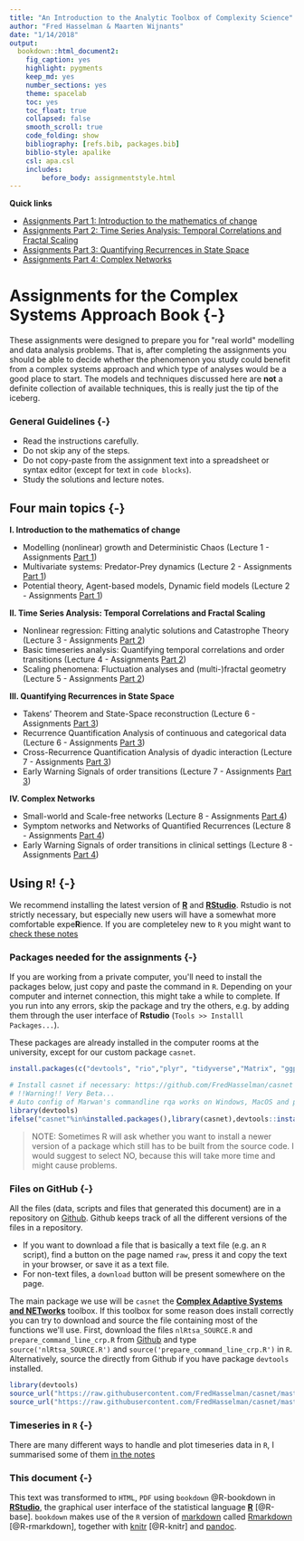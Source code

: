```yaml
---
title: "An Introduction to the Analytic Toolbox of Complexity Science"
author: "Fred Hasselman & Maarten Wijnants"
date: "1/14/2018"
output: 
  bookdown::html_document2: 
    fig_caption: yes
    highlight: pygments
    keep_md: yes
    number_sections: yes
    theme: spacelab
    toc: yes
    toc_float: true
    collapsed: false
    smooth_scroll: true
    code_folding: show
    bibliography: [refs.bib, packages.bib]
    biblio-style: apalike
    csl: apa.csl
    includes:
        before_body: assignmentstyle.html
---
```





**Quick links**

* [Assignments Part 1: Introduction to the mathematics of change](https://darwin.pwo.ru.nl/skunkworks/courseware/1718_DCS/assignments/ASSIGNMENTS_P1.html)
* [Assignments Part 2: Time Series Analysis: Temporal Correlations and Fractal Scaling](https://darwin.pwo.ru.nl/skunkworks/courseware/1718_DCS/assignments/ASSIGNMENTS_P2.html)
* [Assignments Part 3: Quantifying Recurrences in State Space](https://darwin.pwo.ru.nl/skunkworks/courseware/1718_DCS/assignments/ASSIGNMENTS_P3.html)
* [Assignments Part 4: Complex Networks](https://darwin.pwo.ru.nl/skunkworks/courseware/1718_DCS/assignments/ASSIGNMENTS_P4.html)


# **Assignments for the Complex Systems Approach Book** {-}

These assignments were designed to prepare you for "real world" modelling and data analysis problems. That is, after completing the assignments you should be able to decide whether the phenomenon you study could benefit from a complex systems approach and which type of analyses would be a good place to start. The models and techniques discussed here are **not** a definite collection of available techniques, this is really just the tip of the iceberg.

### General Guidelines {-}

* Read the instructions carefully.
* Do not skip any of the steps.
* Do not copy-paste from the assignment text into a spreadsheet or syntax editor (except for text in `code blocks`).
* Study the solutions and lecture notes.





## **Four main topics** {-}

**I. Introduction to the mathematics of change**

- Modelling (nonlinear) growth and Deterministic Chaos (Lecture 1 - Assignments [Part 1]((https://darwin.pwo.ru.nl/skunkworks/courseware/1718_DCS/assignments/ASSIGNMENTS_P1.html)))
- Multivariate systems: Predator-Prey dynamics (Lecture 2 - Assignments [Part 1]((https://darwin.pwo.ru.nl/skunkworks/courseware/1718_DCS/assignments/ASSIGNMENTS_P1.html)))
- Potential theory, Agent-based models, Dynamic field models (Lecture 2 - Assignments [Part 1]((https://darwin.pwo.ru.nl/skunkworks/courseware/1718_DCS/assignments/ASSIGNMENTS_P1.html)))

**II. Time Series Analysis: Temporal Correlations and Fractal Scaling**

- Nonlinear regression: Fitting analytic solutions and Catastrophe Theory (Lecture 3 - Assignments [Part 2]((https://darwin.pwo.ru.nl/skunkworks/courseware/1718_DCS/assignments/ASSIGNMENTS_P2.html)))
- Basic timeseries analysis: Quantifying temporal correlations and order transitions (Lecture 4 - Assignments [Part 2]((https://darwin.pwo.ru.nl/skunkworks/courseware/1718_DCS/assignments/ASSIGNMENTS_P2.html)))
- Scaling phenomena: Fluctuation analyses and (multi-)fractal geometry (Lecture 5 - Assignments [Part 2]((https://darwin.pwo.ru.nl/skunkworks/courseware/1718_DCS/assignments/ASSIGNMENTS_P2.html)))

**III. Quantifying Recurrences in State Space**

- Takens’ Theorem and State-Space reconstruction (Lecture 6 - Assignments [Part 3]((https://darwin.pwo.ru.nl/skunkworks/courseware/1718_DCS/assignments/ASSIGNMENTS_P3.html)))
- Recurrence Quantification Analysis of continuous and categorical data (Lecture 6 - Assignments [Part 3]((https://darwin.pwo.ru.nl/skunkworks/courseware/1718_DCS/assignments/ASSIGNMENTS_P3.html)))
- Cross-Recurrence Quantification Analysis of dyadic interaction (Lecture 7 - Assignments [Part 3]((https://darwin.pwo.ru.nl/skunkworks/courseware/1718_DCS/assignments/ASSIGNMENTS_P3.html)))
- Early Warning Signals of order transitions (Lecture 7 - Assignments [Part 3]((https://darwin.pwo.ru.nl/skunkworks/courseware/1718_DCS/assignments/ASSIGNMENTS_P3.html)))

**IV. Complex Networks**

- Small-world and Scale-free networks (Lecture 8 - Assignments [Part 4]((https://darwin.pwo.ru.nl/skunkworks/courseware/1718_DCS/assignments/ASSIGNMENTS_P4.html)))
- Symptom networks and Networks of Quantified Recurrences (Lecture 8 - Assignments [Part 4]((https://darwin.pwo.ru.nl/skunkworks/courseware/1718_DCS/assignments/ASSIGNMENTS_P4.html)))
- Early Warning Signals of order transitions in clinical settings (Lecture 8 - Assignments [Part 4]((https://darwin.pwo.ru.nl/skunkworks/courseware/1718_DCS/assignments/ASSIGNMENTS_P4.html)))


## Using `R`! {-}

We recommend installing the latest version of [**R**](https://www.r-project.org) and [**RStudio**](https://www.rstudio.com). Rstudio is not strictly necessary, but especially new users will have a somewhat more comfortable expe**R**ience. If you are completeley new to `R` you might want to [check these notes](#prep)

### Packages needed for the assignments {-}

If you are working from a private computer, you'll need to install the packages below, just copy and paste the command in `R`. Depending on your computer and internet connection, this might take a while to complete. If you run into any errors, skip the package and try the others, e.g. by adding them through the user interface of **Rstudio** (`Tools >> Installl Packages...`).

These packages are already installed in the computer rooms at the university, except for our custom package `casnet`.


```r
install.packages(c("devtools", "rio","plyr", "tidyverse","Matrix", "ggplot2", "lattice", "latticeExtra", "grid", "gridExtra", "scales", "dygraphs","rgl", "plot3D","fractal", "nonlinearTseries", "crqa","signal", "sapa", "ifultools", "pracma", "nlme", "lme4", "lmerTest", "minpack.lm", "igraph","qgraph","graphicalVAR","bootGraph","IsingSampler","IsingFit"), dependencies = TRUE)

# Install casnet if necessary: https://github.com/FredHasselman/casnet
# !!Warning!! Very Beta...
# Auto config of Marwan's commandline rqa works on Windows, MacOS and probably Linux as well
library(devtools)
ifelse("casnet"%in%installed.packages(),library(casnet),devtools::install_github("FredHasselman/casnet"))
```

> NOTE: Sometimes R will ask whether you want to install a newer version of a package which still has to be built from the source code. I would suggest to select NO, because this will take more time and might cause problems. 


### Files on GitHub {-}

All the files (data, scripts and files that generated this document) are in a repository on [Github](https://github.com/FredHasselman/The-Complex-Systems-Approach-Book). Github keeps track of all the different versions of the files in a repository.

* If you want to download a file that is basically a text file (e.g. an `R` script), find a button on the page named `raw`, press it and copy the text in your browser, or save it as a text file.
* For non-text files, a `download` button will be present somewhere on the page.

The main package we use will be `casnet` the [**Complex Adaptive Systems and NETworks**](https://github.com/FredHasselman/casnet) toolbox. If this toolbox for some reason does install correctly you can try to download and source the file containing most of the functions we'll use.
First, download the files `nlRtsa_SOURCE.R` and `prepare_command_line_crp.R` from [Github](https://github.com/FredHasselman/casnet/R) and type `source('nlRtsa_SOURCE.R')` and `source('prepare_command_line_crp.R')` in `R`. Alternatively, source the directly from Github if you have package `devtools` installed.

```r
library(devtools)
source_url("https://raw.githubusercontent.com/FredHasselman/casnet/master/R/prepare_command_line_crp.R")
source_url("https://raw.githubusercontent.com/FredHasselman/casnet/master/R/nlRtsa_SOURCE.R")
```

### Timeseries in `R` {-}

There are many different ways to handle and plot timeseries data in `R`, I summarised some of them [in the notes](#tsPlot)

### This document {-}

This text was transformed to `HTML`, `PDF` using `bookdown` @R-bookdown in [**RStudio**](https://www.rstudio.com), the graphical user interface of the statistical language [**R**](https://www.r-project.org) [@R-base]. `bookdown` makes use of the `R` version of [markdown](https://en.wikipedia.org/wiki/Markdown) called [Rmarkdown](http://rmarkdown.rstudio.com) [@R-rmarkdown], together with [knitr](http://yihui.name/knitr/) [@R-knitr] and [pandoc](http://pandoc.org). 

